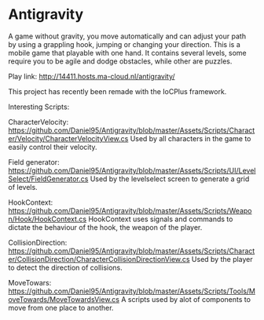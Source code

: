 # Antigravity
A game without gravity, you move automatically and can adjust your path by using a grappling hook, jumping or changing your direction.
This is a mobile game that playable with one hand. It contains several levels, some require you to be agile and dodge obstacles, while other are puzzles.

Play link: http://14411.hosts.ma-cloud.nl/antigravity/

This project has recently been remade with the IoCPlus framework.

Interesting Scripts:

CharacterVelocity: https://github.com/Daniel95/Antigravity/blob/master/Assets/Scripts/Character/Velocity/CharacterVelocityView.cs
Used by all characters in the game to easily control their velocity.

Field generator: https://github.com/Daniel95/Antigravity/blob/master/Assets/Scripts/UI/LevelSelect/FieldGenerator.cs
Used by the levelselect screen to generate a grid of levels.

HookContext: https://github.com/Daniel95/Antigravity/blob/master/Assets/Scripts/Weapon/Hook/HookContext.cs
HookContext uses signals and commands to dictate the behaviour of the hook, the weapon of the player.

CollisionDirection: https://github.com/Daniel95/Antigravity/blob/master/Assets/Scripts/Character/CollisionDirection/CharacterCollisionDirectionView.cs
Used by the player to detect the direction of collisions.

MoveTowars: https://github.com/Daniel95/Antigravity/blob/master/Assets/Scripts/Tools/MoveTowards/MoveTowardsView.cs
A scripts used by alot of components to move from one place to another.